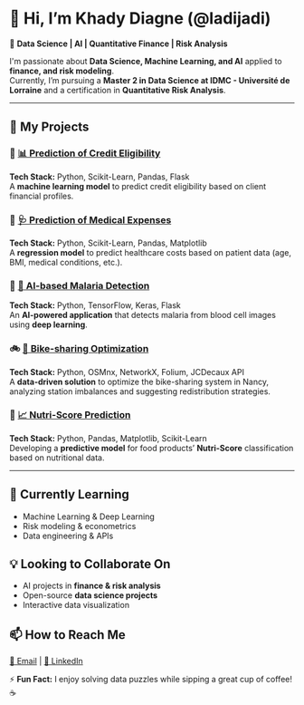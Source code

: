 # 👋 Hi, I’m Khady Diagne (@ladijadi)

🎯 **Data Science | AI | Quantitative Finance | Risk Analysis**  

I'm passionate about **Data Science, Machine Learning, and AI** applied to **finance, and risk modeling**.  
Currently, I’m pursuing a **Master 2 in Data Science at IDMC - Université de Lorraine** and a certification in **Quantitative Risk Analysis**.

---

## 🚀 My Projects

### 🏦 [📊 Prediction of Credit Eligibility](https://github.com/ladijadi/Prediction_eligibilite_credit_banque)
**Tech Stack:** Python, Scikit-Learn, Pandas, Flask  
A **machine learning model** to predict credit eligibility based on client financial profiles.

### 🏥 [🩺 Prediction of Medical Expenses](https://github.com/ladijadi/prediction_frais_medicaux/blob/main/notebook.ipynb)
**Tech Stack:** Python, Scikit-Learn, Pandas, Matplotlib  
A **regression model** to predict healthcare costs based on patient data (age, BMI, medical conditions, etc.).

### 🦟 [🦠 AI-based Malaria Detection](https://github.com/ladijadi/Application-IA-Malaria)
**Tech Stack:** Python, TensorFlow, Keras, Flask  
An **AI-powered application** that detects malaria from blood cell images using **deep learning**.

### 🚲 [🚴 Bike-sharing Optimization](https://github.com/ladijadi/bike-sharing-optimization)
**Tech Stack:** Python, OSMnx, NetworkX, Folium, JCDecaux API  
A **data-driven solution** to optimize the bike-sharing system in Nancy, analyzing station imbalances and suggesting redistribution strategies.

### 🍏 [📈 Nutri-Score Prediction](https://github.com/ladijadi/nutri-score-prediction)
**Tech Stack:** Python, Pandas, Matplotlib, Scikit-Learn  
Developing a **predictive model** for food products’ **Nutri-Score** classification based on nutritional data.

---

## 🌱 Currently Learning
- Machine Learning & Deep Learning
- Risk modeling & econometrics  
- Data engineering & APIs  

## 💡 Looking to Collaborate On
- AI projects in **finance & risk analysis**  
- Open-source **data science projects**  
- Interactive data visualization  

## 📫 How to Reach Me
[📧 Email](mailto:khadydiagne18@gmail.com) | [💼 LinkedIn](https://www.linkedin.com/in/khadydiagne/)  

⚡ **Fun Fact:** I enjoy solving data puzzles while sipping a great cup of coffee! ☕  

